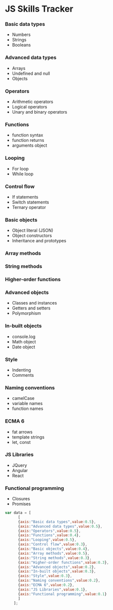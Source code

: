 # JS Skills Tracker
### Basic data types
* Numbers
* Strings
* Booleans

### Advanced data types
* Arrays
* Undefined and null
* Objects

### Operators
* Arithmetic operators
* Logical operators
* Unary and binary operators

### Functions
* function syntax
* function returns
* arguments object

### Looping
* For loop
* While loop

### Control flow
* If statements
* Switch statements
* Ternary operator

### Basic objects
* Object literal (JSON)
* Object constructors
* Inheritance and prototypes

### Array methods

### String methods

### Higher-order functions

### Advanced objects
* Classes and instances
* Getters and setters
* Polymorphism

### In-built objects
* console.log
* Math object
* Date object

### Style
* Indenting
* Comments

### Naming conventions
* camelCase
* variable names
* function names

### ECMA 6
* fat arrows
* template strings
* let, const

### JS Libraries
* JQuery
* Angular
* React

### Functional programming
* Closures
* Promises

```javascript
var data = [
      [
      {axis:"Basic data types",value:0.5},
      {axis:"Advanced data types",value:0.5},
      {axis:"Operators",value:0.5},
      {axis:"Functions",value:0.4},
      {axis:"Looping",value:0.5},
      {axis:"Control flow",value:0.3},
      {axis:"Basic objects",value:0.4},
      {axis:"Array methods",value:0.5},
      {axis:"String methods",value:0.3},
      {axis:"Higher-order functions",value:0.3},
      {axis:"Advanced objects",value:0.2},
      {axis:"In-built objects",value:0.3},
      {axis:"Style",value:0.3},
      {axis:"Naming conventions",value:0.2},
      {axis:"ECMA 6",value:0.2},
      {axis:"JS Libraries",value:0.1},
      {axis:"Functional programming",value:0.1}
      ]
    ];
```
